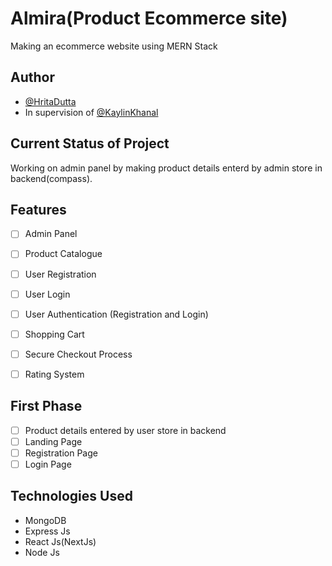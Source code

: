 # Almira(Product Ecommerce site)

Making an ecommerce website using MERN Stack

## Author

- [@HritaDutta](https://www.github.com/Hrita-Dutta)
- In supervision of [@KaylinKhanal](https://www.github.com/kaylinkhanal)


## Current Status of Project

Working on admin panel by making product details enterd by admin store in backend(compass).

## Features

- [ ] Admin Panel
- [ ] Product Catalogue
- [ ] User Registration 
- [ ] User Login
- [ ] User Authentication (Registration and Login)
- [ ] Shopping Cart
- [ ] Secure Checkout Process
- [ ] Rating System


## First Phase

- [ ] Product details entered by user store in backend
- [ ] Landing Page
- [ ] Registration Page
- [ ] Login Page

## Technologies Used

- MongoDB
- Express Js 
- React Js(NextJs)
- Node Js
